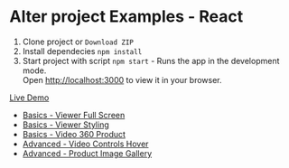 # Alter project Examples - React

1. Clone project or `Download ZIP`
2. Install dependecies `npm install`
3. Start project with script `npm start` - Runs the app in the development mode.\
   Open [http://localhost:3000](http://localhost:3000) to view it in your browser.

[Live Demo](https://alterproduct.github.io/examples-react)

- [Basics - Viewer Full Screen](https://alterproduct.github.io/examples-react/basics-viewer-full-screen)
- [Basics - Viewer Styling](https://alterproduct.github.io/examples-react/basics-viewer-styling)
- [Basics - Video 360 Product](https://alterproduct.github.io/examples-react/basics-video-360-product-loop)
- [Advanced - Video Controls Hover](https://alterproduct.github.io/examples-react/advanced-video-controls-hover)
- [Advanced - Product Image Gallery](https://alterproduct.github.io/examples-react/advanced-product-image-gallery)
